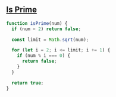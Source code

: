 ## [Is Prime](https://bigfrontend.dev/problem/isPrime)

<!-- notecardId: 1739477225437 -->

```js
function isPrime(num) {
  if (num < 2) return false;

  const limit = Math.sqrt(num);

  for (let i = 2; i <= limit; i += 1) {
    if (num % i === 0) {
      return false;
    }
  }

  return true;
}
```
